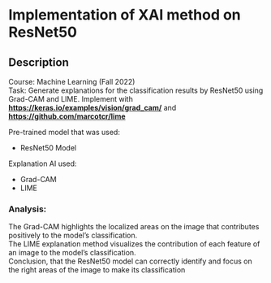 # Implementation of XAI method on ResNet50
## Description
Course: Machine Learning (Fall 2022) <br />
Task: Generate explanations for the classification results by ResNet50 using Grad-CAM and LIME. Implement with **https://keras.io/examples/vision/grad_cam/** and **https://github.com/marcotcr/lime**
  
  
Pre-trained model that was used:  
- ResNet50 Model


Explanation AI used:  
- Grad-CAM
- LIME


### Analysis:
The Grad-CAM highlights the localized areas on the image that contributes positively to the model’s classification. <br />
The LIME explanation method visualizes the contribution of each feature of an image to the model’s classification. <br />
Conclusion, that the ResNet50 model can correctly identify and focus on the right areas of the image to make its classification


